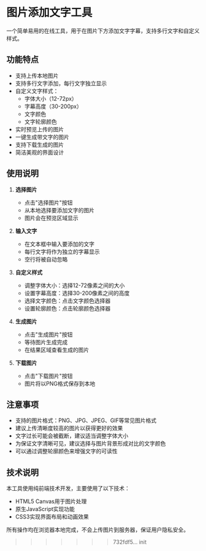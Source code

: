 # 图片添加文字工具

一个简单易用的在线工具，用于在图片下方添加文字字幕，支持多行文字和自定义样式。

## 功能特点

- 支持上传本地图片
- 支持多行文字添加，每行文字独立显示
- 自定义文字样式：
  - 字体大小（12-72px）
  - 字幕高度（30-200px）
  - 文字颜色
  - 文字轮廓颜色
- 实时预览上传的图片
- 一键生成带文字的图片
- 支持下载生成的图片
- 简洁美观的界面设计

## 使用说明

1. **选择图片**
   - 点击"选择图片"按钮
   - 从本地选择要添加文字的图片
   - 图片会在预览区域显示

2. **输入文字**
   - 在文本框中输入要添加的文字
   - 每行文字将作为独立的字幕显示
   - 空行将被自动忽略

3. **自定义样式**
   - 调整字体大小：选择12-72像素之间的大小
   - 设置字幕高度：选择30-200像素之间的高度
   - 选择文字颜色：点击文字颜色选择器
   - 设置轮廓颜色：点击轮廓颜色选择器

4. **生成图片**
   - 点击"生成图片"按钮
   - 等待图片生成完成
   - 在结果区域查看生成的图片

5. **下载图片**
   - 点击"下载图片"按钮
   - 图片将以PNG格式保存到本地

## 注意事项

- 支持的图片格式：PNG、JPG、JPEG、GIF等常见图片格式
- 建议上传清晰度较高的图片以获得更好的效果
- 文字过长可能会被截断，建议适当调整字体大小
- 为保证文字清晰可见，建议选择与图片背景形成对比的文字颜色
- 可以通过调整轮廓颜色来增强文字的可读性

## 技术说明

本工具使用纯前端技术开发，主要使用了以下技术：
- HTML5 Canvas用于图片处理
- 原生JavaScript实现功能
- CSS3实现界面布局和动画效果

所有操作均在浏览器本地完成，不会上传图片到服务器，保证用户隐私安全。
>>>>>>> 732fdf5... init
